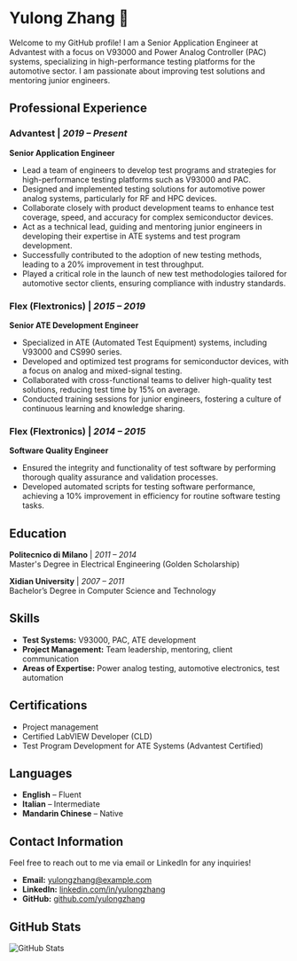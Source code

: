 # Yulong Zhang 👋

Welcome to my GitHub profile! I am a Senior Application Engineer at Advantest with a focus on V93000 and Power Analog Controller (PAC) systems, specializing in high-performance testing platforms for the automotive sector. I am passionate about improving test solutions and mentoring junior engineers.

## Professional Experience

### Advantest | *2019 – Present*  
**Senior Application Engineer**

- Lead a team of engineers to develop test programs and strategies for high-performance testing platforms such as V93000 and PAC.
- Designed and implemented testing solutions for automotive power analog systems, particularly for RF and HPC devices.
- Collaborate closely with product development teams to enhance test coverage, speed, and accuracy for complex semiconductor devices.
- Act as a technical lead, guiding and mentoring junior engineers in developing their expertise in ATE systems and test program development.
- Successfully contributed to the adoption of new testing methods, leading to a 20% improvement in test throughput.
- Played a critical role in the launch of new test methodologies tailored for automotive sector clients, ensuring compliance with industry standards.

### Flex (Flextronics) | *2015 – 2019*  
**Senior ATE Development Engineer**

- Specialized in ATE (Automated Test Equipment) systems, including V93000 and CS990 series.
- Developed and optimized test programs for semiconductor devices, with a focus on analog and mixed-signal testing.
- Collaborated with cross-functional teams to deliver high-quality test solutions, reducing test time by 15% on average.
- Conducted training sessions for junior engineers, fostering a culture of continuous learning and knowledge sharing.

### Flex (Flextronics) | *2014 – 2015*  
**Software Quality Engineer**

- Ensured the integrity and functionality of test software by performing thorough quality assurance and validation processes.
- Developed automated scripts for testing software performance, achieving a 10% improvement in efficiency for routine software testing tasks.

## Education

**Politecnico di Milano** | *2011 – 2014*  
Master's Degree in Electrical Engineering (Golden Scholarship)

**Xidian University** | *2007 – 2011*  
Bachelor’s Degree in Computer Science and Technology

## Skills

- **Test Systems:** V93000, PAC, ATE development
- **Project Management:** Team leadership, mentoring, client communication
- **Areas of Expertise:** Power analog testing, automotive electronics, test automation

## Certifications

- Project management
- Certified LabVIEW Developer (CLD)
- Test Program Development for ATE Systems (Advantest Certified)

## Languages

- **English** – Fluent
- **Italian** – Intermediate
- **Mandarin Chinese** – Native

## Contact Information

Feel free to reach out to me via email or LinkedIn for any inquiries!

- **Email:** yulongzhang@example.com
- **LinkedIn:** [linkedin.com/in/yulongzhang](https://linkedin.com/in/yulongzhang)
- **GitHub:** [github.com/yulongzhang](https://github.com/yulongzhang)

## GitHub Stats

![GitHub Stats](https://github-readme-stats.vercel.app/api?username=yulongzhang&show_icons=true&theme=radical)
